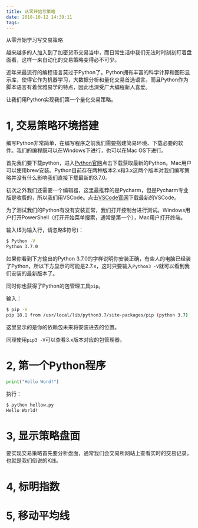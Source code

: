 ```yaml
---
title: 从零开始写策略
date: 2018-10-12 14:39:11
tags:
---
```



从零开始学习写交易策略

<!-- more -->

越来越多的人加入到了加密货币交易当中，而日常生活中我们无法时时刻刻盯着盘面看，这样一来自动化的交易策略变得必不可少。

近年来最流行的编程语言莫过于Python了。Python拥有丰富的科学计算和图形显示库，使得它作为机器学习，大数据分析和量化交易首选语言。而且Python作为脚本语言有着优雅易学的特点，因此也深受广大编程新人喜爱。

让我们用Python实现我们第一个量化交易策略。


# 1, 交易策略环境搭建

编写Python非常简单，在编写程序之前我们需要搭建简易环境、下载必要的软件。我们的编程既可以在Windows下进行，也可以在Mac OS下进行。

首先我们要下载python，进入[Python官网](https://www.python.org/downloads/ "Python")点击下载获取最新的Python。Mac用户可以使用brew安装。Python目前存在两种版本2.x和3.x这两个版本对我们编写策略并没有什么影响我们直接下载最新的3.7.0。

初次之外我们还需要一个编辑器，这里最推荐的是Pycharm，但是Pycharm专业版是收费的，所以我们用VSCode。点击[VSCode官网](https://code.visualstudio.com/ "VScode")下载最新的VSCode。

为了测试我们的Python有没有安装正常，我们打开控制台进行测试。Windows用户打开PowerShell（打开开始菜单搜索，通常是第一个），Mac用户打开终端。

输入(\$为输入行，请忽略\$符号)：
```bash
$ Python -V
Python 3.7.0
```

如果你看到下方输出的Python 3.7.0的字样说明你安装正确，有些人的电脑已经装了Python，所以下方显示的可能是2.7.x，这时只要输入`Python3 -V`就可以看到我们安装的最新版本了。

同时你也获得了Python的包管理工具`pip`。

输入：
```bash
$ pip -V
pip 18.1 from /usr/local/lib/python3.7/site-packages/pip (python 3.7)
```

这里显示的是你的依赖包未来将安装进去的位置。

同理使用`pip3 -V`可以查看3.x版本对应的包管理器。

# 2, 第一个Python程序

```python
print("Hello Word!")
```

执行：

```bash
$ python hellow.py
Hello World!
```

# 3, 显示策略盘面

要实现交易策略首先要分析盘面，通常我们会交易所网站上查看实时的交易记录，也就是我们俗说的K线。

# 4, 标明指数

# 5, 移动平均线